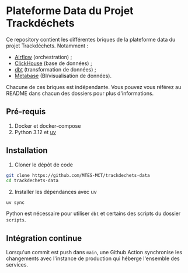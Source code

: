 # Plateforme Data du Projet Trackdéchets

Ce repository contient les différentes briques de la plateforme data du projet Trackdéchets. Notamment :

- [Airflow](https://airflow.apache.org/) (orchestration) ;
- [ClickHouse](https://clickhouse.com/) (base de données) ;
- [dbt](https://www.getdbt.com/) (transformation de données) ;
- [Metabase](https://www.metabase.com/) (BI/visualisation de données).

Chacune de ces briques est indépendante. Vous pouvez vous référez au README dans chacun des dossiers pour plus d'informations.

## Pré-requis

1. Docker et docker-compose
2. Python 3.12 et [uv](https://docs.astral.sh/uv/)

## Installation

1. Cloner le dépôt de code

```bash
git clone https://github.com/MTES-MCT/trackdechets-data
cd trackdechets-data
```

2. Installer les dépendances avec uv

```
uv sync
```

Python est nécessaire pour utiliser `dbt` et certains des scripts du dossier `scripts`.

## Intégration continue

Lorsqu'un commit est push dans `main`, une Github Action synchronise les changements avec l'instance de production qui héberge l'ensemble des services.
